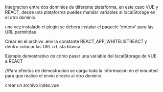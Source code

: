 <!-- @format -->

Integracion entre dos dominios de diferente plataforma, en este caso VUE y
REACT, desde una plataforma puedes mandar variables al localStorage en el otro
dominio.

una vez instalado el plugin se debera instalar el paquete 'dotenv' para las URL
permitidas

Crear en el archivo .env la constante REACT_APP_WHITELISTREACT y dentro colocar
las URL o Lista blanca

Ejemplo demostrativo de como pasar una variable del localStorage de VUE a REACT

//Para efectos de demostracion se carga toda la informacion en el mounted para
que realice el envio directo al otro dominio

crear un archivo index.vue

<template>
  <div>
    <h1>ENVIANDO VARIABLES A RECT</h1>
  </div>
</template>
<script>
import Vue from "vue";
import integrationDomain from "integration-cross-storage-domain";

Vue.use(integrationDomain);

export default {

mounted() {

var cdstorage = integrationDomain.crossDomainStorage({ origin:
"http://localhost:8000", path: "/" });

    cdstorage.setItem(
      "variable_3000",
      "Esto es una variable creada desde VUE a REACT..."
    );

    cdstorage.setItem(
      "variable2_3000",
      "Esto es una variable creada desde VUE a REACT...2"
    );

    cdstorage.setItem(
      "variable3_3000",
      "Esto es una variable creada desde VUE a REACT...3"
    );

} };

CREAR ARCHIVO EN REACT PARA RECIBIR LAS VARIABLES DEL LOCALSTORAGE DE VUE

//el componenDidMount se especifica el metodo que va recibir la informacion de
VUE para crear las variables en el localStorage

/\*_ @format _/

import React, { Component } from 'react' import { conectOtherDomain } from
'integration-cross-storage-domain'

class Emisor extends Component { componentDidMount() { conectOtherDomain() }
render() { return ( <div> <h1>RECIBIENDO LAS VARIABLES DE VUE</h1> </div> ) } }

export default Emisor

Tambien se puede aplicar a cualquier otra plataforma que utilice javascript
nativo
